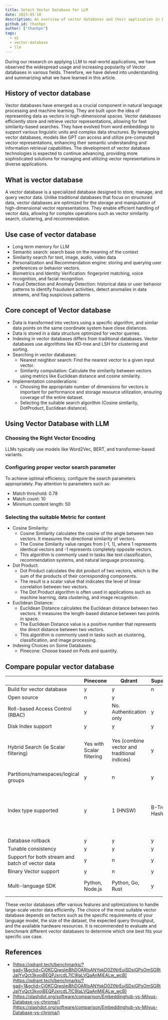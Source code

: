```yaml
---
title: Select Vector Database for LLM
date: 2023-05-18
description: An overview of vector databases and their application in LLM systems. This article covers the history and core concepts of vector databases, their use cases, implementation considerations with LLMs, and a comparison of popular vector database options.
github_id: thanhpn
author: ["thanhpn"]
tags:
  - ai
  - vector-database
  - llm
---
```


During our research on applying LLM to real-world applications, we have observed the widespread usage and increasing popularity of Vector databases in various fields. Therefore, we have delved into understanding and summarizing what we have learned in this article.

## History of vector database

Vector databases have emerged as a crucial component in natural language processing and machine learning. They are built upon the idea of representing data as vectors in high-dimensional spaces. Vector databases efficiently store and retrieve vector representations, allowing for fast similarity-based searches. They have evolved from word embeddings to support various linguistic units and complex data structures. By leveraging vector databases, models like GPT can access and utilize pre-computed vector representations, enhancing their semantic understanding and information retrieval capabilities. The development of vector database technologies is expected to continue advancing, providing more sophisticated solutions for managing and utilizing vector representations in diverse applications.

## What is vector database

A vector database is a specialized database designed to store, manage, and query vector data. Unlike traditional databases that focus on structured data, vector databases are optimized for the storage and manipulation of high-dimensional vector representations. They enable efficient handling of vector data, allowing for complex operations such as vector similarity search, clustering, and recommendation.

## Use case of vector database

- Long term memory for LLM
- Semantic search: search base on the meaning of the context
- Similarity search for text, image, audio, video data
- Personalization and Recommendation engine: storing and querying user preferences or behavior vectors.
- Biometrics and Identity Verification: fingerprint matching, voice recognition, and facial recognition.
- Fraud Detection and Anomaly Detection: historical data or user behavior patterns to identify fraudulent activities, detect anomalies in data streams, and flag suspicious patterns

## Core concept of Vector database

- Data is transformed into vectors using a specific algorithm, and similar data points on the same coordinate system have close distances.
- Data is stored in a data structure optimized for vector queries.
- Indexing in vector databases differs from traditional databases. Vector databases use algorithms like KD-tree and LSH for clustering and sorting.
- Searching in vector databases:
  - Nearest neighbor search: Find the nearest vector to a given input vector.
  - Similarity computation: Calculate the similarity between vectors using metrics like Euclidean distance and cosine similarity.
- Implementation considerations:
  - Choosing the appropriate number of dimensions for vectors is important for performance and storage resource utilization, ensuring coverage of the entire dataset.
  - Selecting the suitable search algorithm (Cosine similarity, DotProduct, Euclidean distance).

## Using Vector Database with LLM

### Choosing the Right Vector Encoding

LLMs typically use models like Word2Vec, BERT, and transformer-based variants.

### Configuring proper vector search parameter

To achieve optimal efficiency, configure the search parameters appropriately. Pay attention to parameters such as:

- Match threshold: 0.78
- Match count: 10
- Minimum content length: 50

### Selecting the suitable Metric for content

- Cosine Similarity:
  - Cosine Similarity calculates the cosine of the angle between two vectors. It measures the directional similarity of vectors.
  - The Cosine Similarity value ranges from [-1, 1], where 1 represents identical vectors and -1 represents completely opposite vectors.
  - This algorithm is commonly used in tasks like text classification, recommendation systems, and natural language processing.
- Dot Product:
  - Dot Product calculates the dot product of two vectors, which is the sum of the products of their corresponding components.
  - The result is a scalar value that indicates the level of linear correlation between two vectors.
  - The Dot Product algorithm is often used in applications such as machine learning, data clustering, and image recognition.
- Euclidean Distance:
  - Euclidean Distance calculates the Euclidean distance between two vectors. It measures the length-based distance between two points in space.
  - The Euclidean Distance value is a positive number that represents the direct distance between two vectors.
  - This algorithm is commonly used in tasks such as clustering, classification, and image processing.
- Indexing Choices on Some Databases:
  - Pinecone: Choose based on Pods and quantity.

## Compare popular vector database

|                                                  | Pinecone                  | Qdrant                                       | Supabase     | Weaviate                               | Milvus                                                                       | Chroma |
| ------------------------------------------------ | ------------------------- | -------------------------------------------- | ------------ | -------------------------------------- | ---------------------------------------------------------------------------- | ------ |
| Build for vector database                        | y                         | y                                            | n            | y                                      | y                                                                            | y      |
| Open source                                      | n                         | y                                            |              |                                        | y                                                                            | y      |
| Roll-based Access Control (RBAC)                 | y                         | No. Authentication only                      | y            | Coming soon                            | y                                                                            |        |
| Disk Index support                               | y                         | y                                            | y            | y                                      | y                                                                            |        |
| Hybrid Search (ie Scalar filtering)              | Yes with Scalar filtering | Yes (combine vector and traditional indices) | y            | Yes (combine Sparse and Dense Vectors) | Yes with Scalar filtering                                                    |        |
| Partitions/namespaces/logical groups             | y                         | n                                            | y            | n                                      | y                                                                            |        |
| Index type supported                             | y                         | 1 (HNSW)                                     | B-Tree, Hash | 1 (HNSW)                               | 9 (FLAT, IVS_FLAT, IVF_SQ8, IVF_PQ, HNSW, ANNOY, BIN_FLAT, and BIN_IVF_FLAT) |        |
| Database rollback                                | y                         | y                                            | y            | y                                      | y                                                                            |        |
| Tunable consistency                              | y                         | y                                            | y            | y                                      | y                                                                            |        |
| Support for both stream and batch of vector data | y                         | n                                            | y            | y                                      | y                                                                            |        |
| Binary Vector support                            | y                         | n                                            | y            | y                                      | y                                                                            |        |
| Multi-language SDK                               | Python, Node.js           | Python, Go, Rust                             | y            | Python, Java, Go                       | Python, Java, Go, C++, Node.js                                               |        |

These vector databases offer various features and optimizations to handle large-scale vector data efficiently. The choice of the most suitable vector database depends on factors such as the specific requirements of your language model, the size of the dataset, the expected query throughput, and the available hardware resources. It is recommended to evaluate and benchmark different vector databases to determine which one best fits your specific use case.

## References

- [https://qdrant.tech/benchmarks/?gad=1&gclid=Cj0KCQjwsIejBhDOARIsANYqkD0ZtNrEujSDsjGPsOmSGRtJaIYvQct3kvojBEQPJxrcdL7lC9IaLVQaAnMjEALw_wcB](https://qdrant.tech/benchmarks/?gad=1&gclid=Cj0KCQjwsIejBhDOARIsANYqkD0ZtNrEujSDsjGPsOmSGRtJaIYvQct3kvojBEQPJxrcdL7lC9IaLVQaAnMjEALw_wcB)
- [https://slashdot.org/software/comparison/Embeddinghub-vs-Milvus-Database-vs-chroma/](https://slashdot.org/software/comparison/Embeddinghub-vs-Milvus-Database-vs-chroma/)
